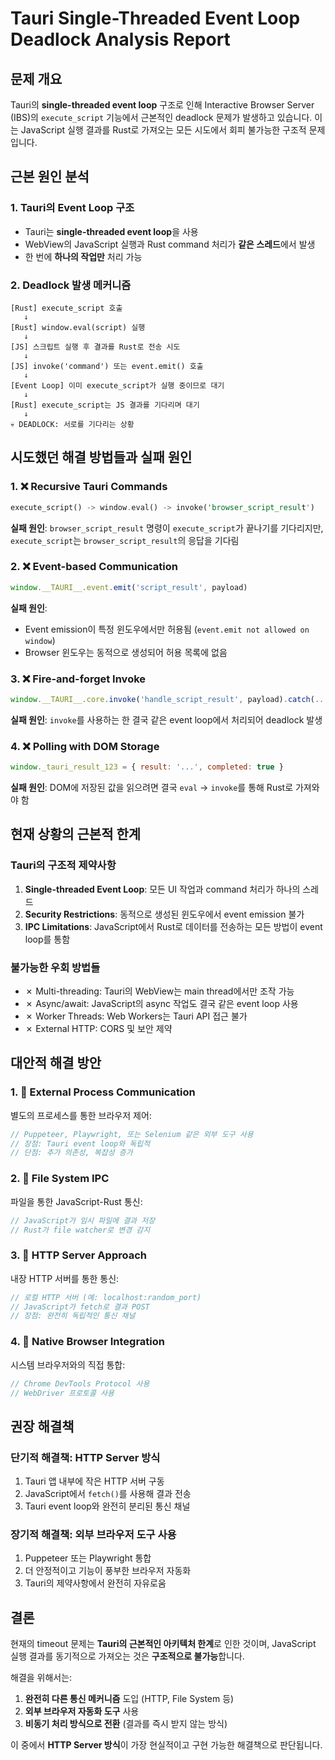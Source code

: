 # Tauri Single-Threaded Event Loop Deadlock Analysis Report

## 문제 개요

Tauri의 **single-threaded event loop** 구조로 인해 Interactive Browser Server (IBS)의 `execute_script` 기능에서 근본적인 deadlock 문제가 발생하고 있습니다. 이는 JavaScript 실행 결과를 Rust로 가져오는 모든 시도에서 회피 불가능한 구조적 문제입니다.

## 근본 원인 분석

### 1. Tauri의 Event Loop 구조
- Tauri는 **single-threaded event loop**을 사용
- WebView의 JavaScript 실행과 Rust command 처리가 **같은 스레드**에서 발생
- 한 번에 **하나의 작업만** 처리 가능

### 2. Deadlock 발생 메커니즘
```
[Rust] execute_script 호출
   ↓
[Rust] window.eval(script) 실행
   ↓
[JS] 스크립트 실행 후 결과를 Rust로 전송 시도
   ↓
[JS] invoke('command') 또는 event.emit() 호출
   ↓
[Event Loop] 이미 execute_script가 실행 중이므로 대기
   ↓
[Rust] execute_script는 JS 결과를 기다리며 대기
   ↓
💀 DEADLOCK: 서로를 기다리는 상황
```

## 시도했던 해결 방법들과 실패 원인

### 1. ❌ Recursive Tauri Commands
```rust
execute_script() -> window.eval() -> invoke('browser_script_result')
```
**실패 원인**: `browser_script_result` 명령이 `execute_script`가 끝나기를 기다리지만, `execute_script`는 `browser_script_result`의 응답을 기다림

### 2. ❌ Event-based Communication
```javascript
window.__TAURI__.event.emit('script_result', payload)
```
**실패 원인**: 
- Event emission이 특정 윈도우에서만 허용됨 (`event.emit not allowed on window`)
- Browser 윈도우는 동적으로 생성되어 허용 목록에 없음

### 3. ❌ Fire-and-forget Invoke
```javascript
window.__TAURI__.core.invoke('handle_script_result', payload).catch(...)
```
**실패 원인**: `invoke`를 사용하는 한 결국 같은 event loop에서 처리되어 deadlock 발생

### 4. ❌ Polling with DOM Storage
```javascript
window._tauri_result_123 = { result: '...', completed: true }
```
**실패 원인**: DOM에 저장된 값을 읽으려면 결국 `eval` → `invoke`를 통해 Rust로 가져와야 함

## 현재 상황의 근본적 한계

### Tauri의 구조적 제약사항
1. **Single-threaded Event Loop**: 모든 UI 작업과 command 처리가 하나의 스레드
2. **Security Restrictions**: 동적으로 생성된 윈도우에서 event emission 불가
3. **IPC Limitations**: JavaScript에서 Rust로 데이터를 전송하는 모든 방법이 event loop를 통함

### 불가능한 우회 방법들
- ✗ Multi-threading: Tauri의 WebView는 main thread에서만 조작 가능
- ✗ Async/await: JavaScript의 async 작업도 결국 같은 event loop 사용
- ✗ Worker Threads: Web Workers는 Tauri API 접근 불가
- ✗ External HTTP: CORS 및 보안 제약

## 대안적 해결 방안

### 1. 🔄 External Process Communication
별도의 프로세스를 통한 브라우저 제어:
```rust
// Puppeteer, Playwright, 또는 Selenium 같은 외부 도구 사용
// 장점: Tauri event loop와 독립적
// 단점: 추가 의존성, 복잡성 증가
```

### 2. 🔄 File System IPC
파일을 통한 JavaScript-Rust 통신:
```javascript
// JavaScript가 임시 파일에 결과 저장
// Rust가 file watcher로 변경 감지
```

### 3. 🔄 HTTP Server Approach
내장 HTTP 서버를 통한 통신:
```rust
// 로컬 HTTP 서버 (예: localhost:random_port)
// JavaScript가 fetch로 결과 POST
// 장점: 완전히 독립적인 통신 채널
```

### 4. 🔄 Native Browser Integration
시스템 브라우저와의 직접 통합:
```rust
// Chrome DevTools Protocol 사용
// WebDriver 프로토콜 사용
```

## 권장 해결책

### 단기적 해결책: HTTP Server 방식
1. Tauri 앱 내부에 작은 HTTP 서버 구동
2. JavaScript에서 `fetch()`를 사용해 결과 전송
3. Tauri event loop와 완전히 분리된 통신 채널

### 장기적 해결책: 외부 브라우저 도구 사용
1. Puppeteer 또는 Playwright 통합
2. 더 안정적이고 기능이 풍부한 브라우저 자동화
3. Tauri의 제약사항에서 완전히 자유로움

## 결론

현재의 timeout 문제는 **Tauri의 근본적인 아키텍처 한계**로 인한 것이며, JavaScript 실행 결과를 동기적으로 가져오는 것은 **구조적으로 불가능**합니다. 

해결을 위해서는:
1. **완전히 다른 통신 메커니즘** 도입 (HTTP, File System 등)
2. **외부 브라우저 자동화 도구** 사용
3. **비동기 처리 방식으로 전환** (결과를 즉시 받지 않는 방식)

이 중에서 **HTTP Server 방식**이 가장 현실적이고 구현 가능한 해결책으로 판단됩니다.